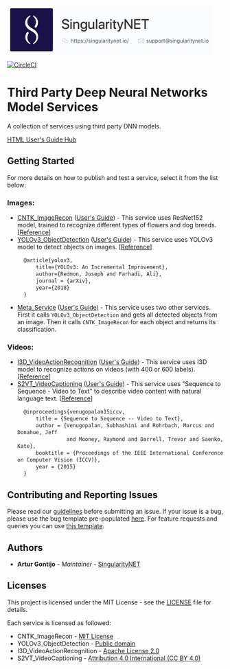 [issue-template]: ../../issues/new?template=BUG_REPORT.md
[feature-template]: ../../issues/new?template=FEATURE_REQUEST.md

![singnetlogo](docs/assets/singnet-logo.jpg 'SingularityNET')

[![CircleCI](https://circleci.com/gh/singnet/dnn-model-services.svg?style=svg)](https://circleci.com/gh/singnet/dnn-model-services)

# Third Party Deep Neural Networks Model Services

A collection of services using third party DNN models.

[HTML User's Guide Hub](https://singnet.github.io/dnn-model-services/)


## Getting Started

For more details on how to publish and test a service, select it from the list below:

### Images:
- [CNTK_ImageRecon](Services/gRPC/CNTK_ImageRecon) ([User's Guide](docs/users_guide/CNTK_ImageRecon.md)) - This service uses ResNet152 model, trained to recognize different types of flowers and dog breeds. [[Reference](https://cntk.ai/pythondocs/CNTK_301_Image_Recognition_with_Deep_Transfer_Learning.html)]
- [YOLOv3_ObjectDetection](Services/gRPC/YOLOv3_ObjectDetection) ([User's Guide](docs/users_guide/YOLOv3_ObjectDetection.md)) - This service uses YOLOv3 model to detect objects on images. [[Reference](https://pjreddie.com/darknet/yolo/)]
    ```
      @article{yolov3,
          title={YOLOv3: An Incremental Improvement},
          author={Redmon, Joseph and Farhadi, Ali},
          journal = {arXiv},
          year={2018}
      }
    ```
- [Meta_Service](Services/gRPC/Meta_Services/ObjectDetection_ImageRecon) ([User's Guide](docs/users_guide/ObjectDetection_ImageRecon.md)) - This service uses two other services.
    First it calls `YOLOv3_ObjectDetection` and gets all detected objects from an image.
    Then it calls `CNTK_ImageRecon` for each object and returns its classification.

### Videos:
- [I3D_VideoActionRecognition](Services/gRPC/I3D_VideoActionRecognition) ([User's Guide](docs/users_guide/I3D_VideoActionRecognition.md)) - This service uses I3D model to recognize actions on videos (with 400 or 600 labels). [[Reference](https://github.com/deepmind/kinetics-i3d)]
- [S2VT_VideoCaptioning](Services/gRPC/S2VT_VideoCaptioning) ([User's Guide](docs/users_guide/S2VT_VideoCaptioning.md)) - This service uses "Sequence to Sequence - Video to Text" to describe video content with natural language text. [[Reference](https://vsubhashini.github.io/s2vt.html)]
    ```
      @inproceedings{venugopalan15iccv,
          title = {Sequence to Sequence -- Video to Text},
          author = {Venugopalan, Subhashini and Rohrbach, Marcus and Donahue, Jeff 
                    and Mooney, Raymond and Darrell, Trevor and Saenko, Kate},
          booktitle = {Proceedings of the IEEE International Conference on Computer Vision (ICCV)},
          year = {2015}
      }
    ```

## Contributing and Reporting Issues

Please read our [guidelines](https://github.com/singnet/wiki/blob/master/guidelines/CONTRIBUTING.md#submitting-an-issue) before submitting an issue. If your issue is a bug, please use the bug template pre-populated [here][issue-template]. For feature requests and queries you can use [this template][feature-template].

## Authors

* **Artur Gontijo** - *Maintainer* - [SingularityNET](https://www.singularitynet.io)

## Licenses

This project is licensed under the MIT License - see the [LICENSE](LICENSE) file for details.

Each service is licensed as followed:

- CNTK_ImageRecon - [MIT License](https://github.com/Microsoft/CNTK/blob/master/LICENSE.md)
- YOLOv3_ObjectDetection - [Public domain](https://github.com/pjreddie/darknet/blob/master/LICENSE)
- I3D_VideoActionRecognition - [Apache License 2.0](https://github.com/deepmind/kinetics-i3d/blob/master/LICENSE)
- S2VT_VideoCaptioning - [Attribution 4.0 International (CC BY 4.0)](http://creativecommons.org/licenses/by/4.0/)